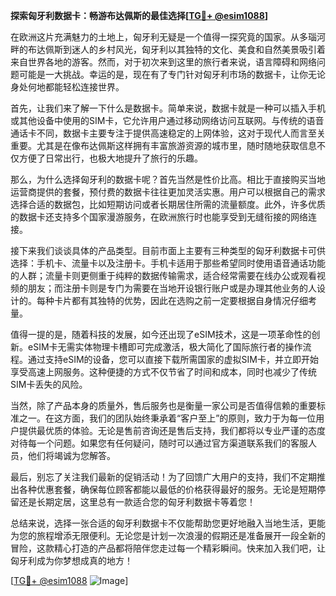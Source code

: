 **探索匈牙利数据卡：畅游布达佩斯的最佳选择[[TG💪+ @esim1088](https://t.me/s/esim1088)]**

在欧洲这片充满魅力的土地上，匈牙利无疑是一个值得一探究竟的国家。从多瑙河畔的布达佩斯到迷人的乡村风光，匈牙利以其独特的文化、美食和自然美景吸引着来自世界各地的游客。然而，对于初次来到这里的旅行者来说，语言障碍和网络问题可能是一大挑战。幸运的是，现在有了专门针对匈牙利市场的数据卡，让你无论身处何地都能轻松连接世界。

首先，让我们来了解一下什么是数据卡。简单来说，数据卡就是一种可以插入手机或其他设备中使用的SIM卡，它允许用户通过移动网络访问互联网。与传统的语音通话卡不同，数据卡主要专注于提供高速稳定的上网体验，这对于现代人而言至关重要。尤其是在像布达佩斯这样拥有丰富旅游资源的城市里，随时随地获取信息不仅方便了日常出行，也极大地提升了旅行的乐趣。

那么，为什么选择匈牙利的数据卡呢？首先当然是性价比高。相比于直接购买当地运营商提供的套餐，预付费的数据卡往往更加灵活实惠。用户可以根据自己的需求选择合适的数据包，比如短期访问或者长期居住所需的流量额度。此外，许多优质的数据卡还支持多个国家漫游服务，在欧洲旅行时也能享受到无缝衔接的网络连接。

接下来我们谈谈具体的产品类型。目前市面上主要有三种类型的匈牙利数据卡可供选择：手机卡、流量卡以及注册卡。手机卡适用于那些希望同时使用语音通话功能的人群；流量卡则更侧重于纯粹的数据传输需求，适合经常需要在线办公或观看视频的朋友；而注册卡则是专门为需要在当地开设银行账户或是办理其他业务的人设计的。每种卡片都有其独特的优势，因此在选购之前一定要根据自身情况仔细考量。

值得一提的是，随着科技的发展，如今还出现了eSIM技术，这是一项革命性的创新。eSIM卡无需实体物理卡槽即可完成激活，极大简化了国际旅行者的操作流程。通过支持eSIM的设备，您可以直接下载所需国家的虚拟SIM卡，并立即开始享受高速上网服务。这种便捷的方式不仅节省了时间和成本，同时也减少了传统SIM卡丢失的风险。

当然，除了产品本身的质量外，售后服务也是衡量一家公司是否值得信赖的重要标准之一。在这方面，我们的团队始终秉承着“客户至上”的原则，致力于为每一位用户提供最优质的体验。无论是售前咨询还是售后支持，我们都将以专业严谨的态度对待每一个问题。如果您有任何疑问，随时可以通过官方渠道联系我们的客服人员，他们将竭诚为您解答。

最后，别忘了关注我们最新的促销活动！为了回馈广大用户的支持，我们不定期推出各种优惠套餐，确保每位顾客都能以最低的价格获得最好的服务。无论是短期停留还是长期定居，这里总有一款适合您的匈牙利数据卡等着您！

总结来说，选择一张合适的匈牙利数据卡不仅能帮助您更好地融入当地生活，更能为您的旅程增添无限便利。无论您是计划一次浪漫的假期还是准备展开一段全新的冒险，这款精心打造的产品都将陪伴您走过每一个精彩瞬间。快来加入我们吧，让匈牙利成为你梦想成真的地方！

[[TG💪+ @esim1088](https://t.me/s/esim1088) ![Image](https://i.postimg.cc/4NQfJmqS/Snipaste-2025-05-13-00-14-12.png)]